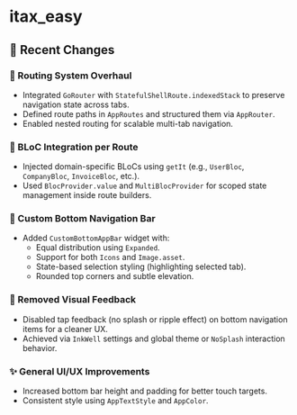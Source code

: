 # itax_easy

## 🔄 Recent Changes

### 🧭 Routing System Overhaul

- Integrated `GoRouter` with `StatefulShellRoute.indexedStack` to preserve navigation state across
  tabs.
- Defined route paths in `AppRoutes` and structured them via `AppRouter`.
- Enabled nested routing for scalable multi-tab navigation.

### 🧱 BLoC Integration per Route

- Injected domain-specific BLoCs using `getIt` (e.g., `UserBloc`, `CompanyBloc`, `InvoiceBloc`,
  etc.).
- Used `BlocProvider.value` and `MultiBlocProvider` for scoped state management inside route
  builders.

### 📱 Custom Bottom Navigation Bar

- Added `CustomBottomAppBar` widget with:
    - Equal distribution using `Expanded`.
    - Support for both `Icons` and `Image.asset`.
    - State-based selection styling (highlighting selected tab).
    - Rounded top corners and subtle elevation.

### 🚫 Removed Visual Feedback

- Disabled tap feedback (no splash or ripple effect) on bottom navigation items for a cleaner UX.
- Achieved via `InkWell` settings and global theme or `NoSplash` interaction behavior.

### ✨ General UI/UX Improvements

- Increased bottom bar height and padding for better touch targets.
- Consistent style using `AppTextStyle` and `AppColor`.

